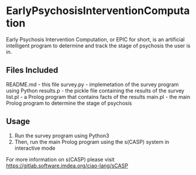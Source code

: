 # EarlyPsychosisInterventionComputation
Early Psychosis Intervention Computation, or EPIC for short, is an artificial intelligent program to determine and track the stage of psychosis the user is in.

Files Included
-----------------------------------------------------------------------------------
README.md - this file
survey.py - implemetation of the survey program using Python
results.p - the pickle file containing the results of the survey
list.pl - a Prolog program that contains facts of the results
main.pl - the main Prolog program to determine the stage of psychosis

Usage
-----------------------------------------------------------------------------------
1. Run the survey program using Python3
2. Then, run the main Prolog program using the s(CASP) system in interactive mode

For more information on s(CASP) please visit https://gitlab.software.imdea.org/ciao-lang/sCASP

